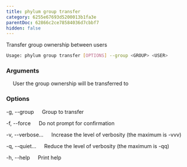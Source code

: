 ```yaml
---
title: phylum group transfer
category: 6255e67693d5200013b1fa3e
parentDoc: 62866c2ce78584036d7cbbf7
hidden: false
---
```


Transfer group ownership between users

```sh
Usage: phylum group transfer [OPTIONS] --group <GROUP> <USER>
```

### Arguments

<USER>
&emsp; User the group ownership will be transferred to

### Options

-g, --group <GROUP>
&emsp; Group to transfer

-f, --force
&emsp; Do not prompt for confirmation

-v, --verbose...
&emsp; Increase the level of verbosity (the maximum is -vvv)

-q, --quiet...
&emsp; Reduce the level of verbosity (the maximum is -qq)

-h, --help
&emsp; Print help
